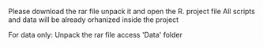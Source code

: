 Please download the rar file
unpack it and open the R. project file
All scripts and data will be already orhanized inside the project

For data only:
Unpack the rar file
access 'Data' folder
